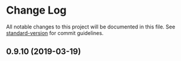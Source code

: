 # Change Log

All notable changes to this project will be documented in this file. See [standard-version](https://github.com/conventional-changelog/standard-version) for commit guidelines.

## 0.9.10 (2019-03-19)
